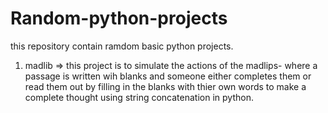 # Random-python-projects
this repository contain ramdom basic python projects.

1. madlib => this project is to simulate the actions of the madlips- where a passage
	is written wih blanks and someone either completes them or read them 
	out by filling in the blanks with thier own words to make a
	complete thought using string concatenation in python.
